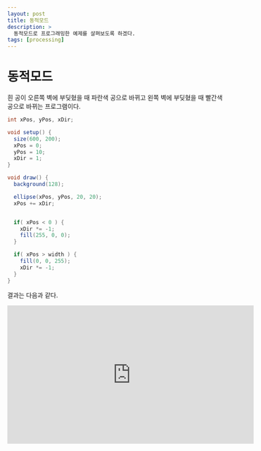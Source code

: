 ```yaml
---
layout: post
title: 동적모드
description: >
  동적모드로 프로그래밍한 예제를 살펴보도록 하겠다.
tags: [processing]
---
```


# 동적모드

흰 공이 오른쪽 벽에 부딪혔을 때 파란색 공으로 바뀌고 왼쪽 벽에 부딪혔을 때 빨간색 공으로 바뀌는 프로그램이다.

```java
int xPos, yPos, xDir;

void setup() {
  size(600, 200);
  xPos = 0;
  yPos = 10;
  xDir = 1;
}

void draw() {
  background(128);

  ellipse(xPos, yPos, 20, 20);
  xPos += xDir;


  if( xPos < 0 ) {
    xDir *= -1;
    fill(255, 0, 0);
  }

  if( xPos > width ) {
    fill(0, 0, 255);
    xDir *= -1;
  }
}
```

결과는 다음과 같다. <br>

<iframe width="560" height="315" src="https://www.youtube.com/embed/Nk0kIj912cQ" frameborder="0" allow="autoplay; encrypted-media" allowfullscreen></iframe>
